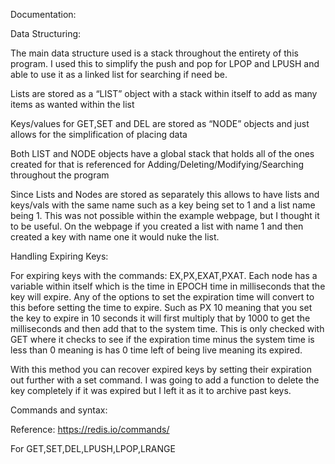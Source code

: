 
Documentation:


Data Structuring:

The main data structure used is a stack throughout the entirety of this program. I used this to simplify the push and pop for LPOP and LPUSH and able to use it as a linked list for searching if need be.

Lists are stored as a “LIST” object with a stack within itself to add as many items as wanted within the list

Keys/values for GET,SET and DEL are stored as “NODE” objects and just allows for the simplification of placing data

Both LIST and NODE objects have a global stack that holds all of the ones created for that is referenced for Adding/Deleting/Modifying/Searching throughout the program


Since Lists and Nodes are stored as separately this allows to have lists and keys/vals with the same name such as a key being set to 1 and a list name being 1. This was not possible within the example webpage, but I thought it to be useful. On the webpage if you created a list with name 1 and then created a key with name one it would nuke the list.








Handling Expiring Keys:

For expiring keys with the commands: EX,PX,EXAT,PXAT. Each node has a variable within itself which is the time in EPOCH time in milliseconds that the key will expire. Any of the options to set the expiration time will convert to this before setting the time to expire. Such as PX 10 meaning that you set the key to expire in 10 seconds it will first multiply that by 1000 to get the milliseconds and then add that to the system time. This is only checked with GET where it checks to see if the expiration time minus the system time is less than 0 meaning is has 0 time left of being live meaning its expired.

With this method you can recover expired keys by setting their expiration out further with a set command. I was going to add a function to delete the key completely if it was expired but I left it as it to archive past keys.



Commands and syntax:

Reference:
https://redis.io/commands/

For GET,SET,DEL,LPUSH,LPOP,LRANGE




